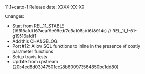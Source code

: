 11.1+carto-1
Release date: XXXX-XX-XX

Changes:

- Start from REL_11_STABLE (19516afdf167aeaf9e95edf7c5a105bb16f8914c) // REL_11_1-61-g19516afdf1
- Add this CHANGELOG.
- Port #12: Allow SQL functions to inline in the presence of costly parameter functions
- Setup travis tests
- Update from upstream (20b4ed8d03047501cc28b600973564850bd1dd80)
